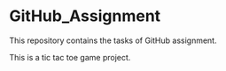 # GitHub_Assignment
This repository contains the tasks of GitHub assignment.

This is a tic tac toe game project.
